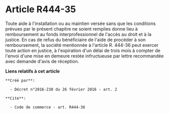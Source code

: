 # Article R444-35

Toute aide à l'installation ou au maintien versée sans que les conditions prévues par le présent chapitre ne soient remplies
donne lieu à remboursement au fonds interprofessionnel de l'accès au droit et à la justice. En cas de refus du bénéficiaire
de l'aide de procéder à son remboursement, la société mentionnée à l'article R. 444-36 peut exercer toute action en justice,
à l'expiration d'un délai de trois mois à compter de l'envoi d'une mise en demeure restée infructueuse par lettre recommandée
avec demande d'avis de réception.

**Liens relatifs à cet article**

	**Créé par**:

	  - Décret n°2016-230 du 26 février 2016 - art. 2

	**Cite**:

	  - Code de commerce - art. R444-36
